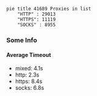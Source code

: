 
```mermaid
pie title 41689 Proxies in list
    "HTTP" : 29013
    "HTTPS": 11119
    "SOCKS" : 8955
```

### Some Info
#### Average Timeout

- mixed: 4.1s
- http: 2.3s
- https: 8.4s
- socks: 6.8s
